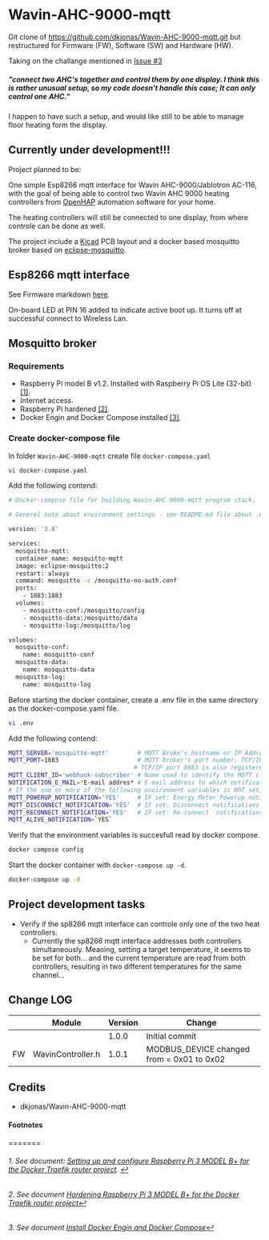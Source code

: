 # **Wavin-AHC-9000-mqtt**

Git clone of https://github.com/dkjonas/Wavin-AHC-9000-mqtt.git but restructured for Firmware (FW), Software (SW) and Hardware (HW).

Taking on the challange mentioned in [Issue #3](https://github.com/dkjonas/Wavin-AHC-9000-mqtt/issues/3#issuecomment-435690672) 

##### "connect two AHC's together and control them by one display. I think this is rather unusual setup, so my code doesn't handle this case; It can only control one AHC."

I happen to have such a setup, and would like still to be able to manage floor heating form the display.

## **Currently under development!!!**

Project planned to be:

One simple Esp8266 mqtt interface for Wavin AHC-9000/Jablotron AC-116, with the goal of being able to control two Wavin AHC 9000 heating controllers from [OpenHAP](https://www.openhab.org) automation software for your home.

The heating controllers will still be connected to one display, from where controle can be done as well.

The project include a [Kicad](https://www.kicad.org/) PCB layout and a docker based mosquitto broker based on [eclipse-mosquitto](https://hub.docker.com/_/eclipse-mosquitto).

## **Esp8266 mqtt interface**

See Firmware markdown [here](Firmware/README.md).

On-board LED at PIN 16 added to indicate active boot up. It turns off at successful connect to Wireless Lan.

## **Mosquitto broker**

### **Requirements**

- Raspberry Pi model B v1.2. Installed with Raspberry Pi OS Lite (32-bit) <span id="a1">[[1]](#f1)</span>.
- Internet access.
- Raspberry Pi hardened <span id="a2">[[2]](#f2)</span>.
- Docker Engin and Docker Compose installed <span id="a3">[[3]](#f3)</span>.


### **Create docker-compose file**

In folder `Wavin-AHC-9000-mqtt` create file `docker-compose.yaml`

```bash
vi docker-compose.yaml
```

Add the following contend:

```bash
# Docker-compose file for building Wavin-AHC-9000-mqtt program stack.

# Generel note about environment settings - see README.md file about .env file

version: '3.8'

services:
  mosquitto-mqtt:
  container_name: mosquitto-mqtt
  image: eclipse-mosquitto:2
  restart: always
  command: mosquitto -c /mosquitto-no-auth.conf
  ports:
    - 1883:1883
  volumes:
    - mosquitto-conf:/mosquitto/config
    - mosquitto-data:/mosquitto/data
    - mosquitto-log:/mosquitto/log

volumes:
  mosquitto-conf:
    name: mosquitto-conf
  mosquitto-data:
    name: mosquitto-data
  mosquitto-log:
    name: mosquitto-log

````

Before starting the docker container, create a .env file in the same directory as the docker-compose.yaml file.

```bash
vi .env
```

Add the following contend:

 ````bash
MQTT_SERVER='mosquitto-mqtt'        # MQTT Broke's hostname or IP Address (here the `mosquitto-mqtt` docker container name is used.)
MQTT_PORT=1883                      # MQTT Broker's port number. TCP/IP port 1883 is reserved with IANA for use with MQTT. 
                                    # TCP/IP port 8883 is also registered, for using MQTT over SSL.
MQTT_CLIENT_ID='webhook-subscriber' # Name used to identify the MQTT client.
NOTIFICATION_E_MAIL=*E-mail addres* # E-mail address to which notifications will be send
# If the one or more of the following environment variables is NOT set, e-mail notificatinos will NOT be send.
MQTT_POWERUP_NOTIFICATION='YES'     # IF set: Energy Meter Powerup notifications will be send. 
MQTT_DISCONNECT_NOTIFICATION='YES'  # IF set: Disconnect notifications will be send
MQTT_RECONNECT_NOTIFICATION='YES'   # IF set: Re-connect  notifications will be send
MQTT_ALIVE_NOTIFICATION=`YES`
````

Verify that the environment variables is succesfull read by docker compose.

````bash
docker compose config
````

 Start the docker container with `docker-compose up -d`.

```bash
docker-compose up -d
```

## Project development tasks

- Verify if the sp8266 mqtt interface can controle only one of the two heat controllers.
  - Currently the sp8266 mqtt interface addresses both controllers simultaneously. Meaning, setting a target temperature, it seems to be set for both… and the current temperature are read from both controllers, resulting in two different temperatures for the same channel...

## Change LOG

|       | Module              | Version | Change
|---    |---                  | ----    |----
|       |                     | 1.0.0   | Initial commit
| FW    | WavinController.h   | 1.0.1   | MODBUS_DEVICE changed from = 0x01 to 0x02


## Credits
- dkjonas/Wavin-AHC-9000-mqtt

#### **Footnotes**
=======
###### 1. <span id="f1"></span> See document: [Setting up and configure Raspberry Pi 3 MODEL B+ for the Docker Traefik router project](./docs/SettingUpRaspberryPi.md). [$\hookleftarrow$](#a1)

###### 2. <span id="f2"></span> See document [Hardening Raspberry Pi 3 MODEL B+ for the Docker Traefik router project](./docs/HardeningRaspberryPi.md)[$\hookleftarrow$](#a2)

###### 3. <span id="f3"></span> See document [Install Docker Engin and Docker Compose](./docs/InstallDockerEnginAndCompose.md)[$\hookleftarrow$](#a3)
